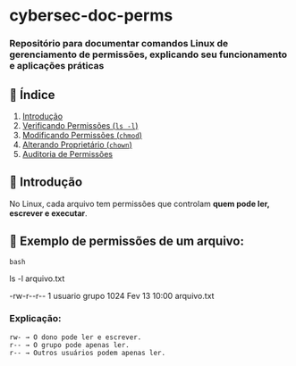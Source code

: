 # cybersec-doc-perms
### Repositório para documentar comandos Linux de gerenciamento de permissões, explicando seu funcionamento e aplicações práticas

## 📖 Índice  
1. [Introdução](#introdução)  
2. [Verificando Permissões (`ls -l`)](#verificando-permissões-ls--l)  
3. [Modificando Permissões (`chmod`)](#modificando-permissões-chmod)  
4. [Alterando Proprietário (`chown`)](#alterando-proprietário-chown)  
5. [Auditoria de Permissões](#auditoria-de-permissões)  



## 📌 Introdução  
No Linux, cada arquivo tem permissões que controlam **quem pode ler, escrever e executar**.  

## 🔹 Exemplo de **permissões de um arquivo**:  
```bash```

ls -l arquivo.txt

-rw-r--r-- 1 usuario grupo 1024 Fev 13 10:00 arquivo.txt

### Explicação:

    rw- → O dono pode ler e escrever.
    r-- → O grupo pode apenas ler.
    r-- → Outros usuários podem apenas ler.
